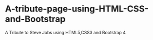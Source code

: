 # A-tribute-page-using-HTML-CSS-and-Bootstrap
A Tribute to Steve Jobs using HTML5,CSS3 and Bootstrap 4
